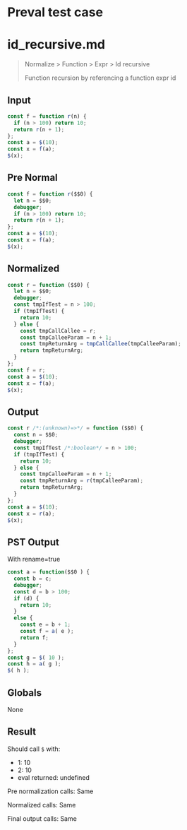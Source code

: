 # Preval test case

# id_recursive.md

> Normalize > Function > Expr > Id recursive
>
> Function recursion by referencing a function expr id

## Input

`````js filename=intro
const f = function r(n) {
  if (n > 100) return 10;
  return r(n + 1);
};
const a = $(10);
const x = f(a);
$(x);
`````

## Pre Normal


`````js filename=intro
const f = function r($$0) {
  let n = $$0;
  debugger;
  if (n > 100) return 10;
  return r(n + 1);
};
const a = $(10);
const x = f(a);
$(x);
`````

## Normalized


`````js filename=intro
const r = function ($$0) {
  let n = $$0;
  debugger;
  const tmpIfTest = n > 100;
  if (tmpIfTest) {
    return 10;
  } else {
    const tmpCallCallee = r;
    const tmpCalleeParam = n + 1;
    const tmpReturnArg = tmpCallCallee(tmpCalleeParam);
    return tmpReturnArg;
  }
};
const f = r;
const a = $(10);
const x = f(a);
$(x);
`````

## Output


`````js filename=intro
const r /*:(unknown)=>*/ = function ($$0) {
  const n = $$0;
  debugger;
  const tmpIfTest /*:boolean*/ = n > 100;
  if (tmpIfTest) {
    return 10;
  } else {
    const tmpCalleeParam = n + 1;
    const tmpReturnArg = r(tmpCalleeParam);
    return tmpReturnArg;
  }
};
const a = $(10);
const x = r(a);
$(x);
`````

## PST Output

With rename=true

`````js filename=intro
const a = function($$0 ) {
  const b = c;
  debugger;
  const d = b > 100;
  if (d) {
    return 10;
  }
  else {
    const e = b + 1;
    const f = a( e );
    return f;
  }
};
const g = $( 10 );
const h = a( g );
$( h );
`````

## Globals

None

## Result

Should call `$` with:
 - 1: 10
 - 2: 10
 - eval returned: undefined

Pre normalization calls: Same

Normalized calls: Same

Final output calls: Same
